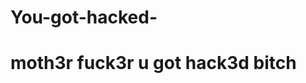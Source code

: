 # You-got-hacked-<!DOCTYPE html>
   <html>
   <head>
       <title>mother fuck u got hacked</title>
   </head>
   <body>
       <h1>moth3r fuck3r u got hack3d bitch</h1>
   </body>
   </html>

